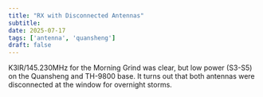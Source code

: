 ```yaml
---
title: "RX with Disconnected Antennas"
subtitle:
date: 2025-07-17
tags: ['antenna', 'quansheng']
draft: false
---
```


K3IR/145.230MHz for the Morning Grind was clear,
but low power (S3-S5) on the Quansheng
and TH-9800 base.
It turns out that both antennas
were disconnected
at the window
for overnight storms.

<!--more-->
